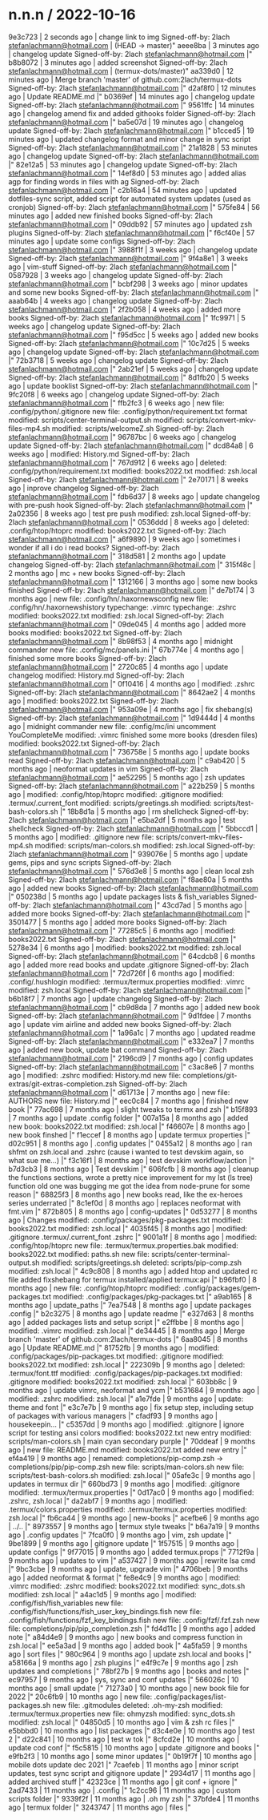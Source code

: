 
n.n.n / 2022-10-16
==================

9e3c723 | 2 seconds ago | change link to img Signed-off-by: 2lach <stefanlachmann@hotmail.com> | (HEAD -> master)"
aeee8ba | 3 minutes ago | changelog update Signed-off-by: 2lach <stefanlachmann@hotmail.com> |"
b8b8072 | 3 minutes ago | added screenshot Signed-off-by: 2lach <stefanlachmann@hotmail.com> | (termux-dots/master)"
aa339d0 | 12 minutes ago | Merge branch 'master' of github.com:2lach/termux-dots Signed-off-by: 2lach <stefanlachmann@hotmail.com> |"
d2af8f0 | 12 minutes ago | Update README.md |"
b0369ef | 14 minutes ago | changelog update Signed-off-by: 2lach <stefanlachmann@hotmail.com> |"
9561ffc | 14 minutes ago | changelog amend fix and added githooks folder Signed-off-by: 2lach <stefanlachmann@hotmail.com> |"
ba5e07d | 19 minutes ago | changelog update Signed-off-by: 2lach <stefanlachmann@hotmail.com> |"
b1cced5 | 19 minutes ago | updated changelog format and minor change in sync script Signed-off-by: 2lach <stefanlachmann@hotmail.com> |"
21a1828 | 53 minutes ago | changelog update Signed-off-by: 2lach <stefanlachmann@hotmail.com> |"
82e12a5 | 53 minutes ago | changelog update Signed-off-by: 2lach <stefanlachmann@hotmail.com> |"
14ef8d0 | 53 minutes ago | added alias agp for finding words in files with ag Signed-off-by: 2lach <stefanlachmann@hotmail.com> |"
c2b16a4 | 54 minutes ago | updated dotfiles-sync script, added script for automated system updates (used as cronjob) Signed-off-by: 2lach <stefanlachmann@hotmail.com> |"
575fe84 | 56 minutes ago | added new finished books Signed-off-by: 2lach <stefanlachmann@hotmail.com> |"
09ddb92 | 57 minutes ago | updated zsh plugins Signed-off-by: 2lach <stefanlachmann@hotmail.com> |"
f6cf40e | 57 minutes ago | update some configs Signed-off-by: 2lach <stefanlachmann@hotmail.com> |"
3988f1f | 3 weeks ago | changelog update Signed-off-by: 2lach <stefanlachmann@hotmail.com> |"
9f4a8e1 | 3 weeks ago | vim-stuff Signed-off-by: 2lach <stefanlachmann@hotmail.com> |"
0587928 | 3 weeks ago | changelog update Signed-off-by: 2lach <stefanlachmann@hotmail.com> |"
bcbf298 | 3 weeks ago | minor updates and some new books Signed-off-by: 2lach <stefanlachmann@hotmail.com> |"
aaab64b | 4 weeks ago | changelog update Signed-off-by: 2lach <stefanlachmann@hotmail.com> |"
2f2b058 | 4 weeks ago | added more books Signed-off-by: 2lach <stefanlachmann@hotmail.com> |"
1fc9971 | 5 weeks ago | changelog update Signed-off-by: 2lach <stefanlachmann@hotmail.com> |"
f95d5cc | 5 weeks ago | added new books Signed-off-by: 2lach <stefanlachmann@hotmail.com> |"
10c7d25 | 5 weeks ago | changelog update Signed-off-by: 2lach <stefanlachmann@hotmail.com> |"
72b3718 | 5 weeks ago | changelog update Signed-off-by: 2lach <stefanlachmann@hotmail.com> |"
2ab21ef | 5 weeks ago | changelog update Signed-off-by: 2lach <stefanlachmann@hotmail.com> |"
8d1fb20 | 5 weeks ago | update booklist Signed-off-by: 2lach <stefanlachmann@hotmail.com> |"
9fc20f8 | 6 weeks ago | changelog update Signed-off-by: 2lach <stefanlachmann@hotmail.com> |"
ffb2fc3 | 6 weeks ago | 	new file:   .config/python/.gitignore 	new file:   .config/python/requirement.txt format modified:   scripts/center-terminal-output.sh 	modified:   scripts/convert-mkv-files-mp4.sh 	modified:   scripts/welcomeZ.sh Signed-off-by: 2lach <stefanlachmann@hotmail.com> |"
96787bc | 6 weeks ago | changelog update Signed-off-by: 2lach <stefanlachmann@hotmail.com> |"
dcd84a8 | 6 weeks ago | 	modified:   History.md Signed-off-by: 2lach <stefanlachmann@hotmail.com> |"
767d912 | 6 weeks ago | 	deleted:    .config/python/requirement.txt 	modified:   books2022.txt 	modified:   zsh.local Signed-off-by: 2lach <stefanlachmann@hotmail.com> |"
2e70171 | 8 weeks ago | inprove changelog Signed-off-by: 2lach <stefanlachmann@hotmail.com> |"
fdb6d37 | 8 weeks ago | update changelog with pre-push hook Signed-off-by: 2lach <stefanlachmann@hotmail.com> |"
2a02356 | 8 weeks ago | test pre push 	modified:   zsh.local Signed-off-by: 2lach <stefanlachmann@hotmail.com> |"
0536ddd | 8 weeks ago | 	deleted:    .config/htop/htoprc 	modified:   books2022.txt Signed-off-by: 2lach <stefanlachmann@hotmail.com> |"
a6f9890 | 9 weeks ago | sometimes i wonder if all i do i read books? Signed-off-by: 2lach <stefanlachmann@hotmail.com> |"
318d581 | 2 months ago | update changelog Signed-off-by: 2lach <stefanlachmann@hotmail.com> |"
315f48c | 2 months ago | mc + new books Signed-off-by: 2lach <stefanlachmann@hotmail.com> |"
1312166 | 3 months ago | some new books finished Signed-off-by: 2lach <stefanlachmann@hotmail.com> |"
de7b174 | 3 months ago | 	new file:   .config/hn/.haxornewsconfig 	new file:   .config/hn/.haxornewshistory 	typechange: .vimrc 	typechange: .zshrc 	modified:   books2022.txt 	modified:   zsh.local Signed-off-by: 2lach <stefanlachmann@hotmail.com> |"
09de045 | 4 months ago | added more books modified:   books2022.txt Signed-off-by: 2lach <stefanlachmann@hotmail.com> |"
8b98f53 | 4 months ago | midnight commander new file:   .config/mc/panels.ini |"
67b774e | 4 months ago | finished some more books Signed-off-by: 2lach <stefanlachmann@hotmail.com> |"
2720c85 | 4 months ago | update changelog modified:   History.md Signed-off-by: 2lach <stefanlachmann@hotmail.com> |"
0f10416 | 4 months ago | 	modified:   .zshrc Signed-off-by: 2lach <stefanlachmann@hotmail.com> |"
8642ae2 | 4 months ago | 	modified:   books2022.txt Signed-off-by: 2lach <stefanlachmann@hotmail.com> |"
953a09e | 4 months ago | fix shebang(s) Signed-off-by: 2lach <stefanlachmann@hotmail.com> |"
1d9444d | 4 months ago | midnight commander 	new file:   .config/mc/ini uncomment YouCompleteMe 	modified:   .vimrc finished some more books (dresden files) 	modified:   books2022.txt Signed-off-by: 2lach <stefanlachmann@hotmail.com> |"
736758e | 5 months ago | update books read Signed-off-by: 2lach <stefanlachmann@hotmail.com> |"
c9ab420 | 5 months ago | neoformat updates in vim Signed-off-by: 2lach <stefanlachmann@hotmail.com> |"
ae52295 | 5 months ago | zsh updates Signed-off-by: 2lach <stefanlachmann@hotmail.com> |"
a22b259 | 5 months ago | 	modified:   .config/htop/htoprc 	modified:   .gitignore 	modified:   .termux/.current_font 	modified:   scripts/greetings.sh 	modified:   scripts/test-bash-colors.sh |"
18b8d1a | 5 months ago | rm shellcheck Signed-off-by: 2lach <stefanlachmann@hotmail.com> |"
e5ba2df | 5 months ago | test shellcheck Signed-off-by: 2lach <stefanlachmann@hotmail.com> |"
5bbccd1 | 5 months ago | 	modified:   .gitignore 	new file:   scripts/convert-mkv-files-mp4.sh 	modified:   scripts/man-colors.sh 	modified:   zsh.local Signed-off-by: 2lach <stefanlachmann@hotmail.com> |"
939076e | 5 months ago | update gems, pips and sync scripts Signed-off-by: 2lach <stefanlachmann@hotmail.com> |"
576d3e8 | 5 months ago | clean local zsh Signed-off-by: 2lach <stefanlachmann@hotmail.com> |"
f8ae80a | 5 months ago | added new books Signed-off-by: 2lach <stefanlachmann@hotmail.com> |"
050238d | 5 months ago | update packages lists & fish_variables Signed-off-by: 2lach <stefanlachmann@hotmail.com> |"
43cd7ad | 5 months ago | added more books Signed-off-by: 2lach <stefanlachmann@hotmail.com> |"
3501477 | 5 months ago | added more books Signed-off-by: 2lach <stefanlachmann@hotmail.com> |"
77285c5 | 6 months ago | 	modified:   books2022.txt Signed-off-by: 2lach <stefanlachmann@hotmail.com> |"
5278e34 | 6 months ago | 	modified:   books2022.txt 	modified:   zsh.local Signed-off-by: 2lach <stefanlachmann@hotmail.com> |"
64cdcb8 | 6 months ago | added more read books and update .gitignore Signed-off-by: 2lach <stefanlachmann@hotmail.com> |"
72d726f | 6 months ago | 	modified:   .config/.hushlogin 	modified:   .termux/termux.properties 	modified:   .vimrc 	modified:   zsh.local Signed-off-by: 2lach <stefanlachmann@hotmail.com> |"
b6b18f7 | 7 months ago | update changelog Signed-off-by: 2lach <stefanlachmann@hotmail.com> |"
cb9d8da | 7 months ago | added new book Signed-off-by: 2lach <stefanlachmann@hotmail.com> |"
9d1fdee | 7 months ago | update vim airline and added new books Signed-off-by: 2lach <stefanlachmann@hotmail.com> |"
1a96a1c | 7 months ago | updated readme Signed-off-by: 2lach <stefanlachmann@hotmail.com> |"
e332ea7 | 7 months ago | added new book, update bat command Signed-off-by: 2lach <stefanlachmann@hotmail.com> |"
2196cd9 | 7 months ago | config updates Signed-off-by: 2lach <stefanlachmann@hotmail.com> |"
c3ac8e6 | 7 months ago | 	modified:   .zshrc 	modified:   History.md 	new file:   completions/git-extras/git-extras-completion.zsh Signed-off-by: 2lach <stefanlachmann@hotmail.com> |"
d61713e | 7 months ago | 	new file:   AUTHORS 	new file:   History.md |"
eec0c84 | 7 months ago | finished new book |"
77ac698 | 7 months ago | slight tweaks to termx and zsh |"
b15f893 | 7 months ago | update .config folder |"
007a15a | 8 months ago | 	added new book: books2022.txt 	modified: zsh.local |"
f46607e | 8 months ago | new book finshed |"
f1eccef | 8 months ago | update termux properties |"
d02c951 | 8 months ago | .config updates |"
0455a12 | 8 months ago | ran shfmt on zsh.local and .zshrc (cause i wanted to test devskim again, so what sue me...) |"
f3c16f1 | 8 months ago | test devskim workflow/action |"
b7d3cb3 | 8 months ago | Test devskim |"
606fcfb | 8 months ago | cleanup the functions sections, wrote a pretty nice improvement for my lst (ls tree) function old one was bugging me got the idea from node-prune for some reason |"
68825f3 | 8 months ago | new books read, like the ex-heroes series underrated |"
8c1ef0d | 8 months ago | replaces neoformat with fmt.vim |"
872b805 | 8 months ago | config-updates |"
0d53277 | 8 months ago | Changes modified:   .config/packages/pkg-packages.txt modified:   books2022.txt modified:   zsh.local |"
4035f45 | 8 months ago | modified:  .gitignore  .termux/.current_font  .zshrc |"
9001a1f | 8 months ago | 	modified:   .config/htop/htoprc 	new file:   .termux/termux.properties.bak 	modified:   books2022.txt 	modified:   paths.sh 	new file:   scripts/center-terminal-output.sh 	modified:   scripts/greetings.sh 	deleted:    scripts/pip-comp.zsh 	modified:   zsh.local |"
4c9c808 | 8 months ago | added htop and updated rc file added fixshebang for termux installed/applied termux:api |"
b96fbf0 | 8 months ago | 	new file:   .config/htop/htoprc 	modified:   .config/packages/gem-packages.txt 	modified:   .config/packages/pkg-packages.txt |"
a9ab165 | 8 months ago | update_paths |"
7ea7548 | 8 months ago | update packages .config |"
b2c3275 | 8 months ago | update readme |"
e327d63 | 8 months ago | added packages lists and setup script |"
e2ffbbe | 8 months ago | modified:   .vimrc modified:   zsh.local |"
de34445 | 8 months ago | Merge branch 'master' of github.com:2lach/termux-dots |"
6aa8045 | 8 months ago | Update README.md |"
81752fb | 9 months ago | 	modified:   .config/packages/pip-packages.txt 	modified:   .gitignore 	modified:   books2022.txt 	modified:   zsh.local |"
222309b | 9 months ago | 	deleted:    .termux/font.ttf 	modified:   .config/packages/pip-packages.txt 	modified:   .gitignore 	modified:   books2022.txt 	modified:   zsh.local |"
603bb8c | 9 months ago | update vimrc, neoformat and ycm |"
b531684 | 9 months ago | modified:   .zshrc modified:   zsh.local |"
a1e7fde | 9 months ago | update: theme and font |"
e3c7e7b | 9 months ago | fix setup step, including setup of packages with various managers |"
cfadf93 | 9 months ago | housekeepin... |"
c5357dd | 9 months ago | modified:   .gitignore | ignore script for testing ansi colors modified:   books2022.txt new entry modified:   scripts/man-colors.sh | main cyan secondary purple |"
70ddeaf | 9 months ago | 	new file:   README.md 	modified:   books2022.txt added new entry |"
ef4a419 | 9 months ago | 	renamed:    completions/pip-comp.zsh -> completions/pip/pip-comp.zsh 	new file:   scripts/man-colors.sh 	new file:   scripts/test-bash-colors.sh 	modified:   zsh.local |"
05afe3c | 9 months ago | updates in termux dir |"
660bd73 | 9 months ago | 	modified:   .gitignore 	modified:   .termux/termux.properties |"
0d17ac0 | 9 months ago | modified: .zshrc, zsh.local |"
da2abf7 | 9 months ago | modified:   .termux/colors.properties modified:   .termux/termux.properties modified:   zsh.local |"
fb6ca44 | 9 months ago | new-books |"
acefbe6 | 9 months ago | ../.. |"
8973557 | 9 months ago | termux style tweaks |"
b6a7a19 | 9 months ago | .config updates |"
7fca0f0 | 9 months ago | vim, zsh update |"
9be1899 | 9 months ago | gitignore update |"
1f57515 | 9 months ago | update configs |"
9f77015 | 9 months ago | added termux.props |"
7712f9a | 9 months ago | updates to vim |"
a537427 | 9 months ago | rewrite lsa cmd |"
9bc3cbe | 9 months ago | update, upgrade vim |"
4706beb | 9 months ago | added neoformat & format |"
fe8e4c9 | 9 months ago | 	modified:   .vimrc 	modified:   .zshrc 	modified:   books2022.txt 	modified:   sync_dots.sh 	modified:   zsh.local |"
a4ac1d5 | 9 months ago | 	modified:   .config/fish/fish_variables 	new file:   .config/fish/functions/fish_user_key_bindings.fish 	new file:   .config/fish/functions/fzf_key_bindings.fish 	new file:   .config/fzf/.fzf.zsh 	new file:   completions/pip/pip_completion.zsh |"
fd4d11c | 9 months ago | added note |"
a84d4e9 | 9 months ago | new books and compress function in zsh.local |"
ee5a3ad | 9 months ago | added book |"
4a5fa59 | 9 months ago | sort files |"
980c964 | 9 months ago | update zsh.local and books |"
a58166a | 9 months ago | zsh plugins |"
e4f9c7e | 9 months ago | zsh updates and completions |"
78bf27b | 9 months ago | books and notes |"
ec97957 | 9 months ago | sys, sync and conf updates |"
566026c | 10 months ago | small update |"
71273a0 | 10 months ago | new book file for 2022 |"
20c6fb9 | 10 months ago | 	new file:   .config/packages/list-packages.sh 	new file:   .gitmodules 	deleted:    .oh-my-zsh 	modified:   .termux/termux.properties 	new file:   ohmyzsh 	modified:   sync_dots.sh 	modified:   zsh.local |"
04850d5 | 10 months ago | vim & zsh rc files |"
e5bbbd0 | 10 months ago | list packages |"
d3c4e0e | 10 months ago | test 2 |"
d22c841 | 10 months ago | test w tok |"
8cfcd2e | 10 months ago | update cod conf |"
f5c5815 | 10 months ago | update .gitignore and books |"
e9fb2f3 | 10 months ago | some minor updates |"
0b19f7f | 10 months ago | mobile dots update dec 2021 |"
7caefeb | 11 months ago | minor script updates, test sync script and gitignore update |"
2934d17 | 11 months ago | added archived stuff |"
42323ce | 11 months ago | git conf + ignore |"
2ad7433 | 11 months ago | .config |"
1c2cc96 | 11 months ago | custom scripts folder |"
9339f2f | 11 months ago | .oh my zsh |"
37bfde4 | 11 months ago | termux folder |"
3243747 | 11 months ago | files |"
